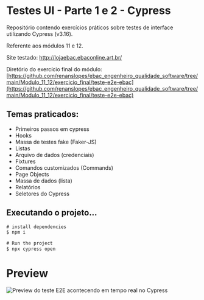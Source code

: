 # Testes UI - Parte 1 e 2 - Cypress
Repositório contendo exercícios práticos sobre testes de interface utilizando Cypress (v3.16).

Referente aos módulos 11 e 12.

Site testado: http://lojaebac.ebaconline.art.br/

Diretório do exercício final do módulo:
[https://github.com/renanslopes/ebac_engenheiro_qualidade_software/tree/main/Modulo_11_12/exercicio_final/teste-e2e-ebac](https://github.com/renanslopes/ebac_engenheiro_qualidade_software/tree/main/Modulo_11_12/exercicio_final/teste-e2e-ebac)


## Temas praticados:
- Primeiros passos em cypress
- Hooks
- Massa de testes fake (Faker-JS)
- Listas
- Arquivo de dados (credenciais)
- Fixtures
- Comandos customizados (Commands)
- Page Objects
- Massa de dados (lista)
- Relatórios
- Seletores do Cypress

## Executando o projeto...
```javascript
# install dependencies
$ npm i

# Run the project
$ npx cypress open
```

# Preview
![Preview do teste E2E acontecendo em tempo real no Cypress](https://github.com/renanslopes/ebac_engenheiro_qualidade_software/blob/main/imagens/teste-e2e-cypress-completo.gif)